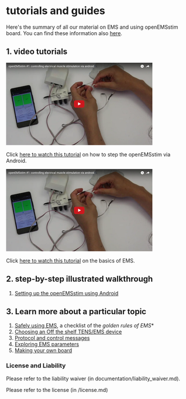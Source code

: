 # tutorials and guides

Here's the summary of all our material on EMS and using openEMSstim board. You can find these information also [here](http://plopes.org/ems).

## 1. video tutorials

![openEMSstim tutorial](../extra/images/youtube/tutorial-openEMSstim.png)

Click [here to watch this tutorial](https://www.youtube.com/watch?v=QSn7W4r4Tbw) on how to step the openEMSstim via Android.

![basics of ems tutorial](../extra/images/youtube/tutorial-EMSbasics.png)

Click [here to watch this tutorial](https://www.youtube.com/watch?v=6VHgRX0lVJs) on the basics of EMS. 

## 2. step-by-step illustrated walkthrough

1. [Setting up the openEMSstim using Android](1.getting_started_step_by_step.md)


## 3. Learn more about a particular topic

1. [Safely using EMS](0.WhatNotToDo.md), a checklist of the *golden rules of EMS** 
2. [Choosing an Off the shelf TENS/EMS device](2.choosing_a_TENS_device.md)
3. [Protocol and control messages](3.software_guide.md)
4. [Exploring EMS parameters](4.exploring_ems_settings_and_parameters.md)
5. [Making your own board](5.make-your-own-board.md)

### License and Liability

Please refer to the liability waiver (in documentation/liability_waiver.md).

Please refer to the license (in /license.md)


